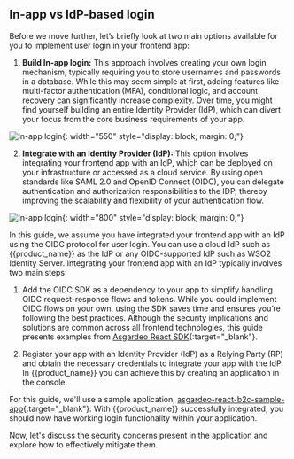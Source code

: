 

## In-app vs IdP-based login

Before we move further, let’s briefly look at two main options available for you to  implement user login in your frontend app:

1. **Build In-app login:** This approach involves creating your own login mechanism, typically requiring you to store usernames and passwords in a database. While this may seem simple at first, adding features like multi-factor authentication (MFA), conditional logic, and account recovery can significantly increase complexity. Over time, you might find yourself building an entire Identity Provider (IdP), which can divert your focus from the core business requirements of your app.

![In-app login]({{base_path}}/assets/img/complete-guides/fesecurity/image1.png){: width="550" style="display: block; margin: 0;"}

2. **Integrate with an Identity Provider (IdP):** This option involves integrating your frontend app with an IdP, which can be deployed on your infrastructure or accessed as a cloud service. By using open standards like SAML 2.0 and OpenID Connect (OIDC), you can delegate authentication and authorization responsibilities to the IDP, thereby improving the scalability and flexibility of your authentication flow.

![In-app login]({{base_path}}/assets/img/complete-guides/fesecurity/image2.png){: width="800" style="display: block; margin: 0;"}

In this guide, we assume you have integrated your frontend app with an IdP using the OIDC protocol for user login.  You can use a cloud IdP such as {{product_name}} as the IdP or any OIDC-supported IdP such as WSO2 Identity Server. Integrating your frontend app with an IdP typically involves two main steps:

1. Add the OIDC SDK as a dependency to your app to simplify handling OIDC request-response flows and tokens. While you could implement OIDC flows on your own, using the SDK saves time and ensures you’re following the best practices. Although the security implications and solutions are common across all frontend technologies, this guide presents examples from [Asgardeo React SDK](https://wso2.com/identity-and-access-management/react/){:target="_blank"}.

2. Register your app with an Identity Provider (IdP) as a Relying Party (RP) and obtain the necessary credentials to integrate your app with the IdP. In {{product_name}} you can achieve this by creating an application in the console.


For this guide, we'll use a sample application, [asgardeo-react-b2c-sample-app](https://github.com/wso2/asgardeo-react-b2c-sample-app?tab=readme-ov-file){:target="_blank"}. With {{product_name}} successfully integrated, you should now have working login functionality within your application.

Now, let's discuss the security concerns present in the application and explore how to effectively mitigate them.

